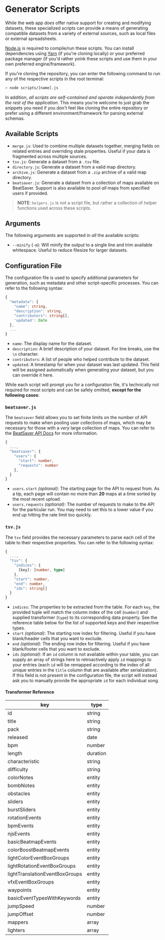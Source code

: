 # Generator Scripts

While the web app _does_ offer native support for creating and modifying datasets, these specialized scripts can provide a means of generating compatible datasets from a variety of external sources, such as local files or external spreadsheets.

[Node.js](https://nodejs.dev/en/learn/) is required to compile/run these scripts. You can install dependencies using [Yarn](https://yarnpkg.com/getting-started) (if you're cloning locally) or your preferred package manager (if you'd rather yoink these scripts and use them in your own preferred engine/framework).

If you're cloning the repository, you can enter the following command to run any of the respective scripts in the root terminal:

```sh
> node scripts/[name].js
```

In addition, _all scripts are self-contained and operate independently from the rest of the application._ This means you're welcome to just grab the snippets you need if you don't feel like cloning the entire repository or prefer using a different environment/framework for parsing external schemas.

## Available Scripts

- `merge.js`: Used to combine multiple datasets together, merging fields on related entries and overriding stale properties. Useful if your data is fragmented across multiple sources.
- `tsv.js`: Generate a dataset from a `.tsv` file.
- `directory.js`: Generate a dataset from a valid map directory.
- `archive.js`: Generate a dataset from a `.zip` archive of a valid map directory.
- `beatsaver.js`: Generate a dataset from a collection of maps available on BeatSaver. Support is also available to pool _all_ maps from specified users if provided.

> **NOTE**: `helpers.js` is not a script file, but rather a collection of helper functions used across these scripts.

## Arguments

The following arguments are supported in _all_ the available scripts:

- `--minify` (`-m`): Will minify the output to a single line and trim available whitespace. Useful to reduce filesize for larger datasets.

## Configuration File

The configuration file is used to specify additional parameters for generation, such as metadata and other script-specific processes. You can refer to the following syntax:

```ts
{
  "metadata": {
    "name": string,
    "description": string,
    "contributors": string[],
    'updated': Date
  },
  ...
}
```

- `name`: The display name for the dataset.
- `description`: A brief description of your dataset. For line breaks, use the `\n` character.
- `contributors`: A list of people who helped contribute to the dataset.
- `updated`: A timestamp for when your dataset was last updated. This field will be assigned automatically when generating your dataset, but you can override it here.

While each script will prompt you for a configuration file, it's technically not required for most scripts and can be safely omitted, **except for the following cases**:

### `beatsaver.js`

The `beatsaver` field allows you to set finite limits on the number of API requests to make when pooling user collections of maps, which may be necessary for those with a _very_ large collection of maps. You can refer to the [BeatSaver API Docs](https://api.beatsaver.com/docs) for more information.

```ts
{
  ...,
  "beatsaver": {
    "users": {
      "start": number,
      "requests": number
    },
  }
}
```

- `users.start` _(optional)_: The starting page for the API to request from. As a tip, each page will contain no more than **20** maps at a time sorted by the most recent upload.
- `users.requests` _(optional)_: The number of requests to make to the API for the particular run. You may need to set this to a lower value if you end up hitting the rate limit too quickly.

### `tsv.js`

The `tsv` field provides the necessary parameters to parse each cell of the table to their respective properties. You can refer to the following syntax:

```ts
{
  ...,
  "tsv": {
    "indices": {
      [key]: [number, type]
    },
    "start": number,
    "end": number,
    "ids": string[]
  }
}
```

- `indices`: The properties to be extracted from the table. For each `key`, the provided tuple will match the column index of the cell (`number`) and supplied transformer (`type`) to its corresponding data property. See the reference table below for the list of supported keys and their respective types.
- `start` _(optional)_: The starting row index for filtering. Useful if you have blank/header cells that you want to exclude.
- `end` _(optional)_: The ending row index for filtering. Useful if you have blank/footer cells that you want to exclude.
- `ids` _(optional)_: If an `id` column is not available within your table, you can supply an array of strings here to retroactively apply `id` mappings to your entries (each `id` will be remapped according to the index of all unique entries in the `title` column that are available after serialization). If this field is not present in the configuration file, the script will instead ask you to manually provide the appropriate `id` for each individual song.

#### Transformer Reference

| key                            | type     |
| ------------------------------ | -------- |
| id                             | string   |
| title                          | string   |
| pack                           | string   |
| released                       | date     |
| bpm                            | number   |
| length                         | duration |
| characteristic                 | string   |
| difficulty                     | string   |
| colorNotes                     | entity   |
| bombNotes                      | entity   |
| obstacles                      | entity   |
| sliders                        | entity   |
| burstSliders                   | entity   |
| rotationEvents                 | entity   |
| bpmEvents                      | entity   |
| njsEvents                      | entity   |
| basicBeatmapEvents             | entity   |
| colorBoostBeatmapEvents        | entity   |
| lightColorEventBoxGroups       | entity   |
| lightRotationEventBoxGroups    | entity   |
| lightTranslationEventBoxGroups | entity   |
| vfxEventBoxGroups              | entity   |
| waypoints                      | entity   |
| basicEventTypesWithKeywords    | entity   |
| jumpSpeed                      | number   |
| jumpOffset                     | number   |
| mappers                        | array    |
| lighters                       | array    |

